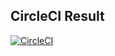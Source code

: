 ## CircleCI Result

[![CircleCI](https://dl.circleci.com/status-badge/img/gh/yashlan/The-Movie-DB-App/tree/master.svg?style=shield)](https://dl.circleci.com/status-badge/redirect/gh/yashlan/The-Movie-DB-App/tree/master)
